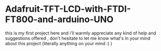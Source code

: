 # Adafruit-TFT-LCD-with-FTDI-FT800-and-arduino-UNO
this is my first project here and i'll warmly appreciate any kind of help and suggestions offered , don't hesitate to let me know what's in your mind about this project (literally anything on your mind :) )
